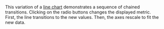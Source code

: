 This variation of a [line chart](../3883245) demonstrates a sequence of chained transitions. Clicking on the radio buttons changes the displayed metric. First, the line transitions to the new values. Then, the axes rescale to fit the new data.